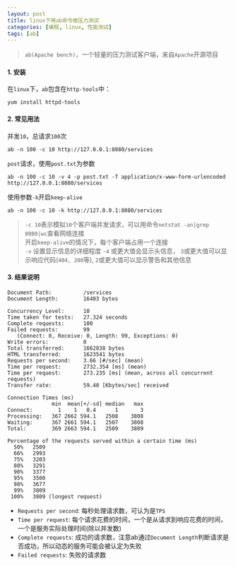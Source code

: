 ```yaml
---
layout: post
title: linux下用ab命令做压力测试
categories: [编程, linux, 性能测试]
tags: [ab]
---
```


> `ab(Apache bench)`，一个轻量的压力测试客户端，来自`Apache`开源项目

#### 1. 安装

在`linux`下，`ab`包含在`http-tools`中：

```
yum install httpd-tools
```

#### 2. 常见用法

并发`10`，总请求`100`次

```
ab -n 100 -c 10 http://127.0.0.1:8080/services
```

`post`请求，使用`post.txt`为参数

```
ab -n 100 -c 10 -v 4 -p post.txt -T application/x-www-form-urlencoded http://127.0.0.1:8080/services
```

使用参数`-k`开启`keep-alive`
```
ab -n 100 -c 10 -k http://127.0.0.1:8080/services
```

> `-c 10`表示模拟`10`个客户端并发请求，可以用命令`netstat -an|grep 8080|wc`查看网络连接      
> 开启`keep-alive`的情况下，每个客户端占用一个连接   
> `-v` 设置显示信息的详细程度 `-4` 或更大值会显示头信息， `3`或更大值可以显示响应代码(`404, 200`等), `2`或更大值可以显示警告和其他信息

#### 3. 结果说明

```
Document Path:          /services
Document Length:        16403 bytes

Concurrency Level:      10
Time taken for tests:   27.324 seconds
Complete requests:      100
Failed requests:        99
   (Connect: 0, Receive: 0, Length: 99, Exceptions: 0)
Write errors:           0
Total transferred:      1662038 bytes
HTML transferred:       1623541 bytes
Requests per second:    3.66 [#/sec] (mean)
Time per request:       2732.354 [ms] (mean)
Time per request:       273.235 [ms] (mean, across all concurrent requests)
Transfer rate:          59.40 [Kbytes/sec] received

Connection Times (ms)
              min  mean[+/-sd] median   max
Connect:        1    1   0.4      1       3
Processing:   367 2662 594.1   2508    3808
Waiting:      367 2661 594.1   2507    3808
Total:        369 2663 594.1   2509    3809

Percentage of the requests served within a certain time (ms)
  50%   2509
  66%   2993
  75%   3203
  80%   3291
  90%   3377
  95%   3500
  98%   3677
  99%   3809
 100%   3809 (longest request)
```

* `Requests per second`: 每秒处理请求数，可认为是`TPS`
* `Time per request`: 每个请求花费的时间，一个是从请求到响应花费的时间，一个是服务实际处理时间(除以并发数)
* `Complete requests`: 成功的请求数，注意ab通过`Document Length`判断请求是否成功，所以动态的服务可能会被认定为失败
* `Failed requests`: 失败的请求数